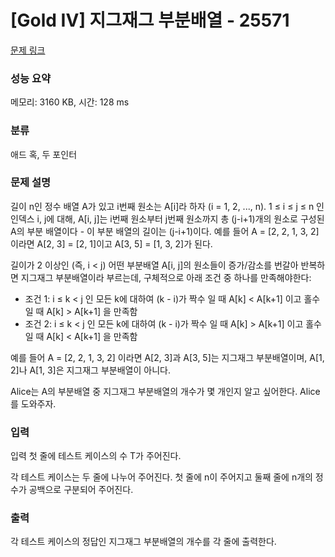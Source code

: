 # [Gold IV] 지그재그 부분배열 - 25571 

[문제 링크](https://www.acmicpc.net/problem/25571) 

### 성능 요약

메모리: 3160 KB, 시간: 128 ms

### 분류

애드 혹, 두 포인터

### 문제 설명

<p>길이 n인 정수 배열 A가 있고 i번째 원소는 A[i]라 하자 (i = 1, 2, ..., n). 1 ≤ i ≤ j ≤ n 인 인덱스 i, j에 대해, A[i, j]는 i번째 원소부터 j번째 원소까지 총 (j-i+1)개의 원소로 구성된 A의 부분 배열이다 - 이 부분 배열의 길이는 (j-i+1)이다. 예를 들어 A = [2, 2, 1, 3, 2] 이라면 A[2, 3] = [2, 1]이고 A[3, 5] = [1, 3, 2]가 된다.</p>

<p>길이가 2 이상인 (즉, i < j) 어떤 부분배열 A[i, j]의 원소들이 증가/감소를 번갈아 반복하면 지그재그 부분배열이라 부르는데, 구체적으로 아래 조건 중 하나를 만족해야한다:</p>

<ul>
	<li>조건 1: i ≤ k < j 인 모든 k에 대하여 (k - i)가 짝수 일 때 A[k] < A[k+1] 이고 홀수일 때 A[k] > A[k+1] 을 만족함</li>
	<li>조건 2: i ≤ k < j 인 모든 k에 대하여 (k - i)가 짝수 일 때 A[k] > A[k+1] 이고 홀수일 때 A[k] < A[k+1] 을 만족함</li>
</ul>

<p>예를 들어 A = [2, 2, 1, 3, 2] 이라면 A[2, 3]과 A[3, 5]는 지그재그 부분배열이며, A[1, 2]나 A[1, 3]은 지그재그 부분배열이 아니다.</p>

<p>Alice는 A의 부분배열 중 지그재그 부분배열의 개수가 몇 개인지 알고 싶어한다. Alice를 도와주자.</p>

### 입력 

 <p>입력 첫 줄에 테스트 케이스의 수 T가 주어진다.</p>

<p>각 테스트 케이스는 두 줄에 나누어 주어진다. 첫 줄에 n이 주어지고 둘째 줄에 n개의 정수가 공백으로 구분되어 주어진다.</p>

### 출력 

 <p>각 테스트 케이스의 정답인 지그재그 부분배열의 개수를 각 줄에 출력한다.</p>

